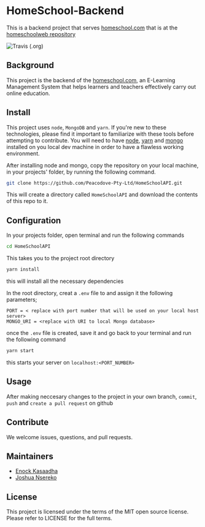 # HomeSchool-Backend
This is a backend project that serves [homeschool.com](https://homeschoolweb.netlify.app/) that is at the [homeschoolweb repository](https://github.com/Peacodove-Pty-Ltd/HomeSchoolWeb)

![Travis (.org)](https://img.shields.io/travis/Peacodove-Pty-Ltd/HomeSchoolAPI?style=plastic)

## Background
This project is the backend of the [homeschool.com](https://homeschoolweb.netlify.app/), an E-Learning Management System that helps learners and teachers effectively carry out online education. 

## Install
This project uses `node`, `MongoDB` and `yarn`. If you're new to these technologies, please find it important to familiarize with these tools before attempting to contribute.
You will need to have [node](https://nodejs.org/en/download/), [yarn](https://classic.yarnpkg.com/en/docs/install/#windows-stable) and [mongo](https://www.mongodb.com/try/download/community) installed on you local dev machine in order to have a flawless working environment.

After installing node and mongo, copy the repository on your local machine, in your projects' folder,  by running the following command.

```sh
git clone https://github.com/Peacodove-Pty-Ltd/HomeSchoolAPI.git
```
This will create a directory called `HomeSchoolAPI` and download the contents of this repo to it.

## Configuration
In your projects folder, open terminal and run the following commands
```sh
cd HomeSchoolAPI
```
This takes you to the project root directory
```sh
yarn install
```
this will install all the necessary dependencies

In the root directory, creat a `.env` file to and assign it the following parameters;
```text
PORT = < replace with port number that will be used on your local host server>
MONGO_URI = <replace with URI to local Mongo database>
```
once the `.env` file is created, save it and go back to your terminal and run the following command
```sh
yarn start
```
this starts your server on `localhost:<PORT_NUMBER>`

## Usage
After making neccesary changes to the project in your own branch, `commit`, `push` and `create a pull request` on github

## Contribute
We welcome issues, questions, and pull requests.

## Maintainers
- [Enock Kasaadha](https://github.com/EKaxada)
- [Joshua Nsereko](https://github.com/jnsereko)

## License
This project is licensed under the terms of the MIT open source license. Please refer to LICENSE for the full terms.
